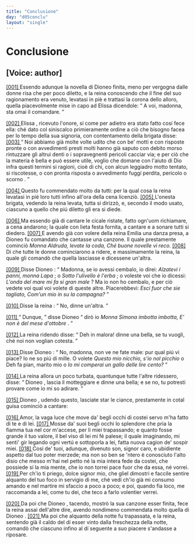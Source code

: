 ```yaml
---
title: "Conclusione"
day: "d05conclu"
layout: "single"
---
```

<div id="d05conclu" type="conclusion" who="author">
 <h1>
  Conclusione
 </h1>
 <p>
  <h2>
   [Voice: author]
  </h2>
 </p>
 <p>
  <a href="{{ site.baseurl }}enDecameron/d05conclu#p05970001" id="p05970001">
   [001]
  </a>
  Essendo adunque la novella di
  <name persref="dioneo" type="person">
   Dioneo
  </name>
  finita, meno per vergogna dalle donne risa che per poco diletto, e la
  <name persref="fiammetta" type="person">
   reina
  </name>
  conoscendo che il fine del suo ragionamento era venuto, levatasi in pi&egrave; e trattasi la corona dello alloro, quella piacevolmente mise in capo ad
  <name persref="elissa" type="person">
   Elissa
  </name>
  dicendole:
  <q direct="unspecified" who="fiammetta">
   A voi, madonna, sta omai il comandare.
  </q>
 </p>
 <p>
  <a href="{{ site.baseurl }}enDecameron/d05conclu#p05970002" id="p05970002">
   [002]
  </a>
  <name persref="elissa" type="person">
   Elissa
  </name>
  , ricevuto l'onore, s&iacute; come per adietro era stato fatto cos&iacute; fece ella: ch&eacute; dato col siniscalco primieramente ordine a ci&ograve; che bisogno facea per lo tempo della sua signoria, con contentamento della brigata disse:
  <a href="{{ site.baseurl }}enDecameron/d05conclu#p05970003" id="p05970003">
   [003]
  </a>
  <q direct="unspecified">
   Noi abbiamo gi&agrave; molte volte udito che con be' motti e con risposte pronte o con avvedimenti presti molti hanno gi&agrave; saputo con debito morso rintuzzare gli altrui denti o i sopravegnenti pericoli cacciar via; e per ci&ograve; che la materia &egrave; bella e pu&ograve; essere utile, voglio che domane con l'aiuto di Dio infra questi termini si ragioni, cio&egrave;
   <seg type="topic">
    di chi, con alcun leggiadro motto tentato, si riscotesse, o con pronta risposta o avvedimento fugg&iacute; perdita, pericolo o scorno
   </seg>
   .
  </q>
 </p>
 <p>
  <a href="{{ site.baseurl }}enDecameron/d05conclu#p05970004" id="p05970004">
   [004]
  </a>
  Questo fu commendato molto da tutti: per la qual cosa la
  <name persref="elissa" type="person">
   reina
  </name>
  levatasi in pi&egrave; loro tutti infino all'ora della cena licenzi&ograve;.
  <a href="{{ site.baseurl }}enDecameron/d05conclu#p05970005" id="p05970005">
   [005]
  </a>
  L'onesta brigata, vedendo la reina levata, tutta si dirizz&ograve;, e, secondo il modo usato, ciascuno a quello che pi&uacute; diletto gli era si diede.
 </p>
 <p>
  <a href="{{ site.baseurl }}enDecameron/d05conclu#p05970006" id="p05970006">
   [006]
  </a>
  Ma essendo gi&agrave; di cantare le cicale ristate, fatto ogn'uom richiamare, a cena andarono; la quale con lieta festa fornita, a cantare e a sonare tutti si diedero.
  <a href="{{ site.baseurl }}enDecameron/d05conclu#p05970007" id="p05970007">
   [007]
  </a>
  E avendo gi&agrave; con volere della
  <name persref="elissa" type="person">
   reina
  </name>
  <name persref="emilia" type="person">
   Emilia
  </name>
  una danza presa, a
  <name persref="dioneo" type="person">
   Dioneo
  </name>
  fu comandato che cantasse una canzone. Il quale prestamente cominci&ograve;
  <i type="song">
   Monna Aldruda, levate la coda, Ch&eacute; buone novelle vi reco.
  </i>
  <a href="{{ site.baseurl }}enDecameron/d05conclu#p05970008" id="p05970008">
   [008]
  </a>
  Di che tutte le donne cominciarono a ridere, e massimamente la reina, la quale gli comand&ograve; che quella lasciasse e dicessene un'altra.
 </p>
 <p>
  <a href="{{ site.baseurl }}enDecameron/d05conclu#p05970009" id="p05970009">
   [009]
  </a>
  Disse
  <name persref="dioneo" type="person">
   Dioneo
  </name>
  :
  <q direct="unspecified" who="dioneo">
   Madonna, se io avessi cembalo, io direi:
   <i type="song">
    Alzatevi i panni, monna Lapa
   </i>
   ; o
   <i type="song">
    Sotto l'ulivello &egrave; l'erba
   </i>
   ; o voleste voi che io dicessi:
   <i>
    L'onda del mare mi fa s&iacute; gran male
   </i>
   ? Ma io non ho cembalo, e per ci&ograve; vedete voi qual voi volete di queste altre. Piacerebbevi:
   <i type="song">
    Esci fuor che sie tagliato, Com'un mio in su la campagna?
   </i>
  </q>
 </p>
 <p>
  <a href="{{ site.baseurl }}enDecameron/d05conclu#p05970010" id="p05970010">
   [010]
  </a>
  Disse la
  <name persref="elissa" type="person">
   reina
  </name>
  :
  <q direct="unspecified" who="elissa">
   No, dinne un'altra.
  </q>
 </p>
 <p>
  <a href="{{ site.baseurl }}enDecameron/d05conclu#p05970011" id="p05970011">
   [011]
  </a>
  <q direct="unspecified" who="dioneo">
   Dunque,
  </q>
  disse Dioneo
  <q direct="unspecified">
   dir&ograve; io
   <i type="song">
    Monna Simona imbotta imbotta, E' non &egrave; del mese d'ottobre
   </i>
   .
  </q>
 </p>
 <p>
  <a href="{{ site.baseurl }}enDecameron/d05conclu#p05970012" id="p05970012">
   [012]
  </a>
  La
  <name persref="elissa" type="person">
   reina
  </name>
  ridendo disse:
  <q direct="unspecified" who="elissa">
   Deh in malora! dinne una bella, se tu vuogli, ch&eacute; noi non voglian cotesta.
  </q>
 </p>
 <p>
  <a href="{{ site.baseurl }}enDecameron/d05conclu#p05970013" id="p05970013">
   [013]
  </a>
  Disse
  <name persref="dioneo" type="person">
   Dioneo
  </name>
  :
  <q direct="unspecified">
   No, madonna, non ve ne fate male: pur qual pi&uacute; vi piace? Io ne so pi&uacute; di mille. O volete
   <i type="song">
    Questo mio nicchio, s'io nol picchio
   </i>
   o Deh fa pian, marito mio o
   <i type="song">
    Io mi comperai un gallo delle lire cento?
   </i>
  </q>
 </p>
 <p>
  <a href="{{ site.baseurl }}enDecameron/d05conclu#p05970014" id="p05970014">
   [014]
  </a>
  La
  <name persref="elissa" type="person">
   reina
  </name>
  allora un poco turbata, quantunque tutte l'altre ridessero, disse:
  <q direct="unspecified" who="elissa">
   <name persref="dioneo" type="person">
    Dioneo
   </name>
   , lascia il motteggiare e dinne una bella; e se no, tu potresti provare come io mi so adirare.
  </q>
 </p>
 <p>
  <a href="{{ site.baseurl }}enDecameron/d05conclu#p05970015" id="p05970015">
   [015]
  </a>
  <name persref="dioneo" type="person">
   Dioneo
  </name>
  , udendo questo, lasciate star le ciance, prestamente in cotal guisa cominci&ograve; a cantare:
 </p>
 <div3 type="song" who="dioneo">
  <lg>
   <a href="{{ site.baseurl }}enDecameron/d05conclu#p05970016" id="p05970016">
    [016]
   </a>
   <l>
    Amor, la vaga luce
   </l>
   <l>
    che move da' begli occhi di costei
   </l>
   <l>
    servo m'ha fatto di te e di lei.
   </l>
  </lg>
  <lg>
   <a href="{{ site.baseurl }}enDecameron/d05conclu#p05970017" id="p05970017">
    [017]
   </a>
   <l>
    Mosse da' suoi begli occhi lo splendore
   </l>
   <l>
    che pria la fiamma tua nel cor m'accese,
   </l>
   <l>
    per li miei trapassando;
   </l>
   <l>
    e quanto fosse grande il tuo valore,
   </l>
   <l>
    il bel viso di lei mi f&eacute; palese;
   </l>
   <l>
    il quale imaginando,
   </l>
   <l>
    mi senti' gir legando
   </l>
   <l>
    ogni vert&uacute; e sottoporla a lei,
   </l>
   <l>
    fatta nuova cagion de' sospir miei.
   </l>
  </lg>
  <lg>
   <a href="{{ site.baseurl }}enDecameron/d05conclu#p05970018" id="p05970018">
    [018]
   </a>
   <l>
    Cos&iacute; de' tuoi, adunque, divenuto
   </l>
   <l>
    son, signor caro, e ubidiente aspetto
   </l>
   <l>
    dal tuo poter merzede;
   </l>
   <l>
    ma non so ben se 'ntero &egrave; conosciuto
   </l>
   <l>
    l'alto disio che messo m'hai nel petto
   </l>
   <l>
    n&eacute; la mia intera fede
   </l>
   <l>
    da costei, che possiede
   </l>
   <l>
    s&iacute; la mia mente, che io non torrei
   </l>
   <l>
    pace fuor che da essa, n&eacute; vorrei.
   </l>
  </lg>
  <lg>
   <a href="{{ site.baseurl }}enDecameron/d05conclu#p05970019" id="p05970019">
    [019]
   </a>
   <l>
    Per ch'io ti priego, dolce signor mio,
   </l>
   <l>
    che gliel dimostri e faccile sentire
   </l>
   <l>
    alquanto del tuo foco
   </l>
   <l>
    in servigio di me, ch&eacute; vedi ch'io
   </l>
   <l>
    gi&agrave; mi consumo amando e nel martire
   </l>
   <l>
    mi sfaccio a poco a poco;
   </l>
   <l>
    e poi, quando fia loco,
   </l>
   <l>
    me raccomanda a lei, come tu dei,
   </l>
   <l>
    che teco a farlo volentier verrei.
   </l>
  </lg>
 </div3>
 <p>
  <a href="{{ site.baseurl }}enDecameron/d05conclu#p05970020" id="p05970020">
   [020]
  </a>
  Da poi che
  <name persref="dioneo" type="person">
   Dioneo
  </name>
  , tacendo, mostr&ograve; la sua canzone esser finita, fece la
  <name persref="elissa" type="person">
   reina
  </name>
  assai dell'altre dire, avendo nondimeno commendata molto quella di
  <name persref="dioneo" type="person">
   Dioneo
  </name>
  .
  <a href="{{ site.baseurl }}enDecameron/d05conclu#p05970021" id="p05970021">
   [021]
  </a>
  Ma poi che alquanto della notte fu trapassata, e la reina, sentendo gi&agrave; il caldo del d&iacute; esser vinto dalla freschezza della notte, comand&ograve; che ciascuno infino al d&iacute; seguente a suo piacere s'andasse a riposare.
 </p>
</div>